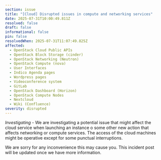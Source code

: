 ```yaml
---
section: issue
title: "[Cloud] Disrupted issues in compute and networking services"
date: 2025-07-31T10:00:49.811Z
resolved: false
draft: false
informational: false
pin: false
resolvedWhen: 2025-07-31T11:07:49.825Z
affected:
  - OpenStack Cloud Public APIs
  - OpenStack Block Storage (cinder)
  - OpenStack Networking (Neutron)
  - OpenStack Compute (nova)
  - User Interfaces
  - Indico Agenda pages
  - Wordpress pages
  - Videoconference system
  - GitLab
  - OpenStack Dashboard (Horizon)
  - OpenStack Compute Nodes
  - Nextcloud
  - Wiki (Confluence)
severity: disrupted
---
```

*Investigating* - We are investigating a potential issue that might affect the cloud service when launching an instance o some other new action that affects networking or compute services. The access of the cloud machines might be operative except for some punctual interruptions. 

 We are sorry for any inconvenience this may cause you. This incident post will be updated once we have more information.
